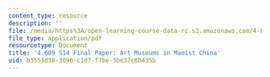 ```yaml
---
content_type: resource
description: ''
file: /media/https%3A/open-learning-course-data-rc.s3.amazonaws.com/4-609-the-art-museum-history-theory-controversy-spring-2014/b3551d383696c1d7f7be3be37c8b435b_MIT4_609S14_assgn_student_work3.pdf
file_type: application/pdf
resourcetype: Document
title: '4.609 S14 Final Paper: Art Museums in Maoist China'
uid: b3551d38-3696-c1d7-f7be-3be37c8b435b
---
```

